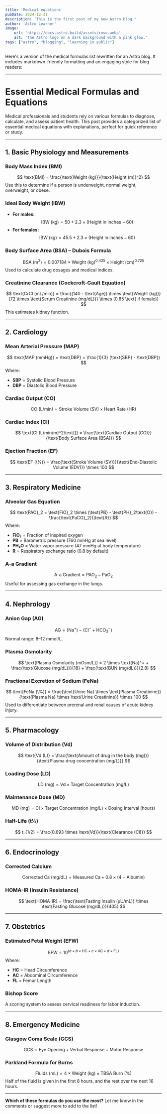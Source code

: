 ```yaml
---
title: 'Medical equations'
pubDate: 2024-12-31
description: 'This is the first post of my new Astro blog.'
author: 'Astro Learner'
image:
    url: 'https://docs.astro.build/assets/rose.webp'
    alt: 'The Astro logo on a dark background with a pink glow.'
tags: ["astro", "blogging", "learning in public"]
---
```


Here's a version of the medical formulas list rewritten for an Astro blog. It includes markdown-friendly formatting and an engaging style for blog readers:  

---

# Essential Medical Formulas and Equations  

Medical professionals and students rely on various formulas to diagnose, calculate, and assess patient health. This post provides a categorized list of essential medical equations with explanations, perfect for quick reference or study.  

---

## 1. **Basic Physiology and Measurements**  

### Body Mass Index (BMI)  
$$
\text{BMI} = \frac{\text{Weight (kg)}}{\text{Height (m)}^2}
$$ 
Use this to determine if a person is underweight, normal weight, overweight, or obese.  

### Ideal Body Weight (IBW)  
- **For males:**  
  $$
  \text{IBW (kg)} = 50 + 2.3 \times (\text{Height in inches} - 60)
  $$ 
- **For females:**  
  $$
  \text{IBW (kg)} = 45.5 + 2.3 \times (\text{Height in inches} - 60)
  $$ 

### Body Surface Area (BSA) – Dubois Formula  
$$
\text{BSA (m}^2\text{)} = 0.007184 \times \text{Weight (kg)}^{0.425} \times \text{Height (cm)}^{0.725}
$$ 
Used to calculate drug dosages and medical indices.  

### Creatinine Clearance (Cockcroft-Gault Equation)  
$$
\text{CrCl (mL/min)} = \frac{(140 - \text{Age}) \times \text{Weight (kg)}}{72 \times \text{Serum Creatinine (mg/dL)}} \times (0.85 \text{ if female})
$$ 
This estimates kidney function.  

---

## 2. **Cardiology**  

### Mean Arterial Pressure (MAP)  
$$
\text{MAP (mmHg)} = \text{DBP} + \frac{1}{3} (\text{SBP} - \text{DBP})
$$ 
Where:  
- **SBP** = Systolic Blood Pressure  
- **DBP** = Diastolic Blood Pressure  

### Cardiac Output (CO)  
$$
\text{CO (L/min)} = \text{Stroke Volume (SV)} \times \text{Heart Rate (HR)}
$$ 

### Cardiac Index (CI)  
$$
\text{CI (L/min/m}^2\text{)} = \frac{\text{Cardiac Output (CO)}}{\text{Body Surface Area (BSA)}}
$$ 

### Ejection Fraction (EF)  
$$
\text{EF (\%)} = \frac{\text{Stroke Volume (SV)}}{\text{End-Diastolic Volume (EDV)}} \times 100
$$ 

---

## 3. **Respiratory Medicine**  

### Alveolar Gas Equation  
$$
\text{PAO}_2 = \text{FiO}_2 \times (\text{PB} - \text{PH}_2\text{O}) - \frac{\text{PaCO}_2}{\text{R}}
$$ 
Where:  
- **FiO₂** = Fraction of inspired oxygen  
- **PB** = Barometric pressure (760 mmHg at sea level)  
- **PH₂O** = Water vapor pressure (47 mmHg at body temperature)  
- **R** = Respiratory exchange ratio (0.8 by default)  

### A-a Gradient  
$$
\text{A-a Gradient} = \text{PAO}_2 - \text{PaO}_2
$$ 
Useful for assessing gas exchange in the lungs.  

---

## 4. **Nephrology**  

### Anion Gap (AG)  
$$
\text{AG} = (\text{Na}^+) - (\text{Cl}^- + \text{HCO}_3^-)
$$ 
Normal range: 8–12 mmol/L.  

### Plasma Osmolarity  
$$
\text{Plasma Osmolarity (mOsm/L)} = 2 \times \text{Na}^+ + \frac{\text{Glucose (mg/dL)}}{18} + \frac{\text{BUN (mg/dL)}}{2.8}
$$ 

### Fractional Excretion of Sodium (FeNa)  
$$
\text{FeNa (\%)} = \frac{\text{Urine Na} \times \text{Plasma Creatinine}}{\text{Plasma Na} \times \text{Urine Creatinine}} \times 100
$$ 
Used to differentiate between prerenal and renal causes of acute kidney injury.  

---

## 5. **Pharmacology**  

### Volume of Distribution (Vd)  
$$
\text{Vd (L)} = \frac{\text{Amount of drug in the body (mg)}}{\text{Plasma drug concentration (mg/L)}}
$$ 

### Loading Dose (LD)  
$$
\text{LD (mg)} = \text{Vd} \times \text{Target Concentration (mg/L)}
$$ 

### Maintenance Dose (MD)  
$$
\text{MD (mg)} = \text{Cl} \times \text{Target Concentration (mg/L)} \times \text{Dosing Interval (hours)}
$$ 

### Half-Life (t½)  
$$
t_{1/2} = \frac{0.693 \times \text{Vd}}{\text{Clearance (Cl)}}
$$ 

---

## 6. **Endocrinology**  

### Corrected Calcium  
$$
\text{Corrected Ca (mg/dL)} = \text{Measured Ca} + 0.8 \times (4 - \text{Albumin})
$$ 

### HOMA-IR (Insulin Resistance)  
$$
\text{HOMA-IR} = \frac{\text{Fasting Insulin (µU/mL)} \times \text{Fasting Glucose (mg/dL)}}{405}
$$ 

---

## 7. **Obstetrics**  

### Estimated Fetal Weight (EFW)  
$$
\text{EFW} = 10^{\left(a + b \times \text{HC} + c \times \text{AC} + d \times \text{FL}\right)}
$$ 
Where:  
- **HC** = Head Circumference  
- **AC** = Abdominal Circumference  
- **FL** = Femur Length  

### Bishop Score  
A scoring system to assess cervical readiness for labor induction.  

---

## 8. **Emergency Medicine**  

### Glasgow Coma Scale (GCS)  
$$
\text{GCS} = \text{Eye Opening} + \text{Verbal Response} + \text{Motor Response}
$$ 

### Parkland Formula for Burns  
$$
\text{Fluids (mL)} = 4 \times \text{Weight (kg)} \times \text{TBSA Burn (\%)}
$$ 
Half of the fluid is given in the first 8 hours, and the rest over the next 16 hours.  

---

**Which of these formulas do you use the most?** Let me know in the comments or suggest more to add to the list!  
